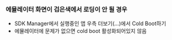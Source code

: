 ### 에뮬레이터 화면이 검은색에서 로딩이 안 될 경우
- SDK Manager에서 실행중인 앱 우측 더보기(...)에서 Cold Boot하기
- 에뮬레이터에 문제가 없으면 cold boot 활성화되어있지 않음
